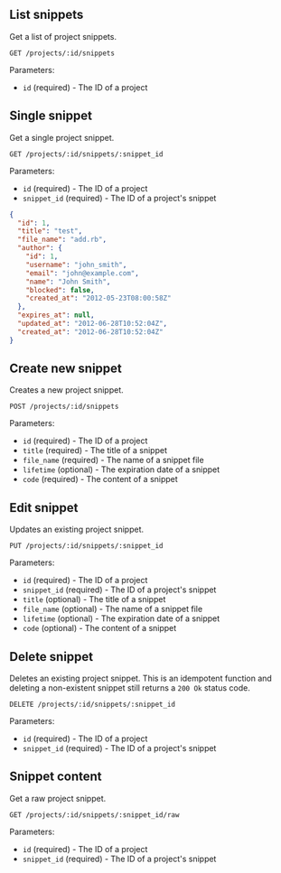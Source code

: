 ## List snippets

Get a list of project snippets.

```
GET /projects/:id/snippets
```

Parameters:

+ `id` (required) - The ID of a project


## Single snippet

Get a single project snippet.

```
GET /projects/:id/snippets/:snippet_id
```

Parameters:

+ `id` (required) - The ID of a project
+ `snippet_id` (required) - The ID of a project's snippet

```json
{
  "id": 1,
  "title": "test",
  "file_name": "add.rb",
  "author": {
    "id": 1,
    "username": "john_smith",
    "email": "john@example.com",
    "name": "John Smith",
    "blocked": false,
    "created_at": "2012-05-23T08:00:58Z"
  },
  "expires_at": null,
  "updated_at": "2012-06-28T10:52:04Z",
  "created_at": "2012-06-28T10:52:04Z"
}
```


## Create new snippet

Creates a new project snippet.

```
POST /projects/:id/snippets
```

Parameters:

+ `id` (required) - The ID of a project
+ `title` (required) - The title of a snippet
+ `file_name` (required) - The name of a snippet file
+ `lifetime` (optional) - The expiration date of a snippet
+ `code` (required) - The content of a snippet


## Edit snippet

Updates an existing project snippet.

```
PUT /projects/:id/snippets/:snippet_id
```

Parameters:

+ `id` (required) - The ID of a project
+ `snippet_id` (required) - The ID of a project's snippet
+ `title` (optional) - The title of a snippet
+ `file_name` (optional) - The name of a snippet file
+ `lifetime` (optional) - The expiration date of a snippet
+ `code` (optional) - The content of a snippet


## Delete snippet

Deletes an existing project snippet. This is an idempotent function and deleting a non-existent
snippet still returns a `200 Ok` status code.

```
DELETE /projects/:id/snippets/:snippet_id
```

Parameters:

+ `id` (required) - The ID of a project
+ `snippet_id` (required) - The ID of a project's snippet


## Snippet content

Get a raw project snippet.

```
GET /projects/:id/snippets/:snippet_id/raw
```

Parameters:

+ `id` (required) - The ID of a project
+ `snippet_id` (required) - The ID of a project's snippet
